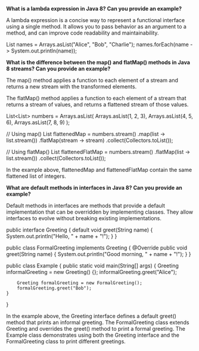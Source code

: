 **What is a lambda expression in Java 8? Can you provide an example?**

A lambda expression is a concise way to represent a functional interface using a single method. It allows you to pass behavior as an argument to a method, and can improve code readability and maintainability.

List<String> names = Arrays.asList("Alice", "Bob", "Charlie");
names.forEach(name -> System.out.println(name));

**What is the difference between the map() and flatMap() methods in Java 8 streams? Can you provide an example?**

The map() method applies a function to each element of a stream and returns a new stream with the transformed elements. 

The flatMap() method applies a function to each element of a stream that returns a stream of values,
and returns a flattened stream of those values.

List<List<Integer>> numbers = Arrays.asList(
    Arrays.asList(1, 2, 3),
    Arrays.asList(4, 5, 6),
    Arrays.asList(7, 8, 9)
);

// Using map()
List<Integer> flattenedMap = numbers.stream()
    .map(list -> list.stream())
    .flatMap(stream -> stream)
    .collect(Collectors.toList());

// Using flatMap()
List<Integer> flattenedFlatMap = numbers.stream()
    .flatMap(list -> list.stream())
    .collect(Collectors.toList());

In the example above, flattenedMap and flattenedFlatMap contain the same flattened list of integers.

**What are default methods in interfaces in Java 8? Can you provide an example?**

Default methods in interfaces are methods that provide a default implementation that can be overridden by implementing classes. They allow interfaces to evolve without breaking existing implementations.

public interface Greeting {
    default void greet(String name) {
        System.out.println("Hello, " + name + "!");
    }
}

public class FormalGreeting implements Greeting {
    @Override
    public void greet(String name) {
        System.out.println("Good morning, " + name + "!");
    }
}

public class Example {
    public static void main(String[] args) {
        Greeting informalGreeting = new Greeting() {};
        informalGreeting.greet("Alice");

        Greeting formalGreeting = new FormalGreeting();
        formalGreeting.greet("Bob");
    }
}

In the example above, the Greeting interface defines a default greet() method that prints an informal greeting. The FormalGreeting class extends Greeting and overrides the greet() method to print a formal greeting. The Example class demonstrates using both the Greeting interface and the FormalGreeting class to print different greetings.
